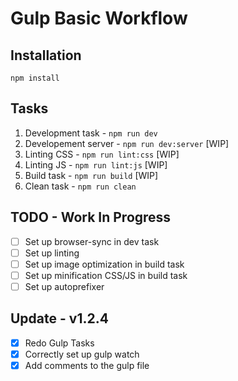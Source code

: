 # Gulp Basic Workflow

## Installation

```
npm install
```

## Tasks

1. Development task - ```npm run dev```
2. Developement server - ```npm run dev:server``` [WIP]
3. Linting CSS - ```npm run lint:css``` [WIP]
4. Linting JS - ```npm run lint:js``` [WIP]
5. Build task - ```npm run build``` [WIP]
6. Clean task - ```npm run clean```

## TODO - Work In Progress
- [ ] Set up browser-sync in dev task
- [ ] Set up linting
- [ ] Set up image optimization in build task
- [ ] Set up minification CSS/JS in build task
- [ ] Set up autoprefixer

## Update - v1.2.4
- [x] Redo Gulp Tasks
- [x] Correctly set up gulp watch
- [x] Add comments to the gulp file
